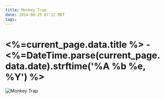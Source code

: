 ```yaml
---
title: Monkey Trap
date: 2014-08-25 07:12 MDT
tags:
---
```

<h1><%=current_page.data.title %> - <%=DateTime.parse(current_page.data.date).strftime('%A %b %e, %Y') %></h1>
<img src="/images/monkey-trap_manvsmangic.png" alt="Monkey Trap" />

